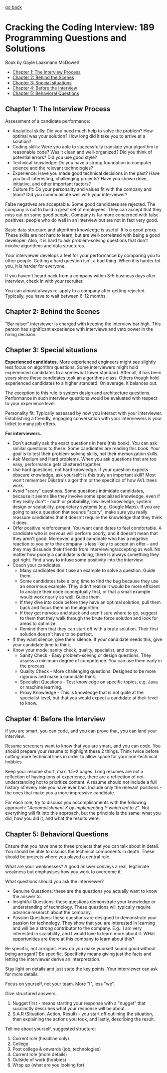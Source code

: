 [go back](https://github.com/pkardas/learning)

# Cracking the Coding Interview: 189 Programming Questions and Solutions

Book by Gayle Laakmann McDowell

- [Chapter 1: The Interview Process](#chapter-1-the-interview-process)
- [Chapter 2: Behind the Scenes](#chapter-2-behind-the-scenes)
- [Chapter 3: Special situations](#chapter-3-special-situations)
- [Chapter 4: Before the Interview](#chapter-4-before-the-interview)
- [Chapter 5: Behavioral Questions](#chapter-5-behavioral-questions)

## Chapter 1: The Interview Process

Assessment of a candidate performance:

- Analytical skills: Did you need much help to solve the problem? How optimal was your solution? How long did it take
  you to arrive at a solution?
- Coding skills: Were you able to successfully translate your algorithm to reasonable code? Was it clean and
  well-organized? Did you think of potential errors? Did you use good style?
- Technical knowledge: Do you have a strong foundation in computer science and the relevant technologies?
- Experience: Have you made good technical decisions in the past? Have you built interesting, challenging projects? Have
  you shown drive, initiative, and other important factors?
- Culture fit: Do your personality and values fit with the company and team? Did you communicate well with your
  interviewer?

False negatives are acceptable. Some good candidates are rejected. The company is out to build a great set of employees.
They can accept that they miss out on some good people. Company is far more concerned with false positives: people who
do well in an interview but are not in fact very good.

Basic data structure and algorithm knowledge is useful. It is a good proxy. These skills are not hard to learn, but are
well-correlated with being a good developer. Also, it is hard to ask problem-solving questions that don't involve
algorithms and data structures.

Your interviewer develops a feel for your performance by comparing you to other people. Getting a hard question isn't a
bad thing. When it is harder fot you, it is harder for everyone.

If you haven't heard back from a company within 3-5 business days after interview, check in with your recruiter.

You can almost always re-apply to a company after getting rejected. Typically, you have to wait between 6-12 months.

## Chapter 2: Behind the Scenes

"Bar raiser" interviewer is charged with keeping the interview bar high. This person has significant experience with
interviews and veto power in the hiring decision.

## Chapter 3: Special situations

**Experienced candidates.** More experienced engineers might see slightly less focus on algorithm questions. Some
interviewers might hold experienced candidates to a somewhat lower standard. After all, it has been years since these
candidates took an algorithms class. Others though hold experienced candidates to a higher standard. On average, it
balances out.

The exception to this rule is system design and architecture questions. Performance in such interview questions would be
evaluated with respect to your experience level.

Personality fit: Typically assessed by how you interact with your interviewer. Establishing a friendly, engaging
conversation with your interviewers is your ticket to many job offers.

**For interviewers.**

- Don't actually ask the exact questions in here (this book). You can ask similar questions to these. Some candidates
  are reading this book. Your goal is to test their problem-solving skills, not their memorization skills.
- Ask Medium and Hard problems. When you ask questions that are too easy, performance gets clustered together.
- Use hard questions, not hard knowledge. If your question expects obscure knowledge, ask yourself: is this truly an
  important skill? Most won't remember Dijkstra's algorithm or the specifics of how AVL trees work.
- Avoid "scary" questions. Some questions intimidate candidates, because it seems like they involve some specialized
  knowledge, even if they really don't - math or probability, low-level knowledge, system design or scalability,
  proprietary systems (e.g. Google Maps). If you are going to ask a question that sounds "scary", make sure you really
  reassure candidates that it doesn't require the knowledge that they think it does.
- Offer positive reinforcement. You want candidates to feel comfortable. A candidate who is nervous will perform poorly,
  and it doesn't mean that they aren't good. Moreover, a good candidate who has a negative reaction to you or to the
  company is less likely to accept an offer - and they may dissuade their friends from interviewing/accepting as well.
  No matter how poorly a candidate is doing, there is always something they got right. Find a way to infuse some
  positivity into the interview.
- Coach your candidates.
    - Many candidates don't use an example to solve a question. Guide them.
    - Some candidates take a long time to find the bug because they use an enormous example. They didn't realize it
      would be more efficient to analyze their code conceptually first, or that a small example would work nearly as
      well. Guide them.
    - If they dive into code before they have an optimal solution, pull them back and focus them on the algorithm.
    - If they get nervous and stuck and aren't sure where to go, suggest to them that they walk through the brute force
      solution and look for areas to optimize.
    - Remind them that they can start off with a brute solution. Their first solution doesn't have to be perfect.
- If they want silence, give them silence. If your candidate needs this, give your candidate time to think.
- Know your mode: sanity check, quality, specialist, and proxy.
    - Sanity Check - Easy problem-solving or design questions. They assess a minimum degree of competence. You can use
      them early in the process.
    - Quality Check - More challenging questions. Designed to be more rigorous and make a candidate think.
    - Specialist Questions - Test knowledge on specific topics, e.g. Java or machine learning.
    - Proxy Knowledge - This is knowledge that is not quite at the specialist level, but that you would expect a
      candidate at their level to know.

## Chapter 4: Before the Interview

If you are smart, you can code, and you can prove that, you can land your interview.

Resume screeners want to know that you are smart, and you can code. You should prepare your resume to highlight these 2
things. Think twice before cutting more technical lines in order to allow space for your non-technical hobbies.

Keep your resume short, max. 1.5-2 pages. Long resumes are not a reflection of having tons of experience, there are a
reflection of not understanding hot to prioritize content. A resume should not include a full history of every role you
have ever had. Include only the relevant positions - the ones that make you a more impressive candidate.

For each role, try to discuss you accomplishments with the following approach: "_Accomplishment X by implementing Y
which led to Z_". Not everything will fit into this approach, but the principle is the same: what you did, how you did
it, and what the results were.

## Chapter 5: Behavioral Questions

Ensure that you have one to three projects that you can talk about in detail. You should be able to discuss the
technical components in depth. These should be projects where you played a central role.

What are your weaknesses? A good answer conveys a real, legitimate weakness but emphasises how you work to overcome it.

What questions should you ask the interviewer?

- Genuine Questions: these are the questions you actually want to know the answer to.
- Insightful Questions: these questions demonstrate your knowledge or understanding of technology. These questions will
  typically require advance research about the company.
- Passion Questions: these questions are designed to demonstrate your passion for technology. They show that you are
  interested in learning and will be a strong contributor to the company. E.g.: I am very interested in scalability, and
  I would love to learn more about it. WHat opportunities are there at this company to learn about this?

Be specific, not arrogant. How do you make yourself sound good without being arrogant? Be specific. Specificity means
giving just the facts and letting the interviewer derive an interpretation.

Stay light on details and just state the key points. Your interviewer can ask for more details.

Focus on yourself, not your team. More "I", less "we".

Give structured answers.

1. Nugget first - means starting your response with a "nugget" that succinctly describes what your response will be
   about.
2. S.A.R (Situation, Action, Result) - you start off outlining the situation, then explaining the actions you took, and
   lastly, describing the result.

Tell me about yourself, suggested structure:

1. Current role (headline only)
2. College
3. Post college & onwards (job, technologies)
4. Current role (more details)
5. Outside of work (hobbies)
6. Wrap up (what are you looking for)
